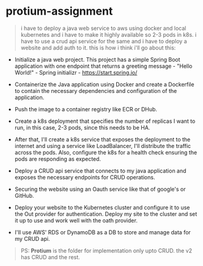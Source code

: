 # protium-assignment
> i have to deploy a java web service to aws using docker and local kubernetes and i have to make it highly available so 2-3 pods in k8s. i have to use a crud api service for the same and i have to deploy a website and add auth to it. this is how i think i'll go about this:

- Initialize a java web project. This project has a simple Spring Boot application with one endpoint that returns a greeting message - "Hello World!" - Spring initializr - https://start.spring.io/

- Containerize the Java application using Docker and create a Dockerfile to contain the necessary dependencies and configuration of the application.
- Push the image to a container registry like ECR or DHub.
- Create a k8s deployment that specifies the number of replicas I want to run, in this case, 2-3 pods, since this needs to be HA.
- After that, I'll create a k8s service that exposes the deployment to the internet and using a service like LoadBalancer, I'll distribute the traffic across the pods. Also, configure the k8s for a health check ensuring the pods are responding as expected.
- Deploy a CRUD api service that connects to my java application and exposes the necessary endpoints for CRUD operations.
- Securing the website using an Oauth service like that of google's or GitHub.
- Deploy your website to the Kubernetes cluster and configure it to use the Out provider for authentication. Deploy my site to the cluster and set it up to use and work well with the oath provider.
- I'II use AWS' RDS or DynamoDB as a DB to store and manage data for my CRUD api.

> PS: **Protium** is the folder for implementation only upto CRUD. the v2 has CRUD and the rest.